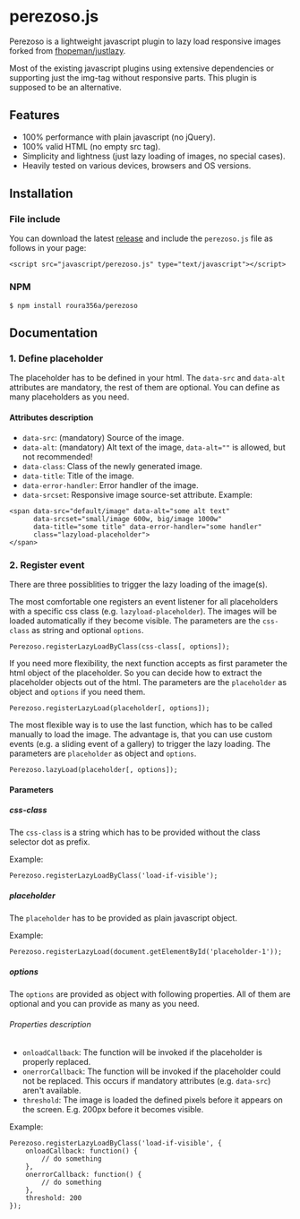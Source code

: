 # perezoso.js

Perezoso is a lightweight javascript plugin to lazy load responsive images forked from [fhopeman/justlazy](https://github.com/fhopeman/justlazy).

Most of the existing javascript plugins using extensive dependencies or supporting just the img-tag without responsive parts. This plugin is supposed to be an alternative.

## Features

- 100% performance with plain javascript (no jQuery).
- 100% valid HTML (no empty src tag).
- Simplicity and lightness (just lazy loading of images, no special cases).
- Heavily tested on various devices, browsers and OS versions.

## Installation

### File include
You can download the latest [release](https://github.com/roura356a/perezoso/releases) and include the `perezoso.js` file as follows in your page:
```
<script src="javascript/perezoso.js" type="text/javascript"></script>
```

### NPM
```
$ npm install roura356a/perezoso
```

## Documentation
### 1. Define placeholder

The placeholder has to be defined in your html. The `data-src` and `data-alt` attributes are mandatory, the rest of them are optional. You can define as many placeholders as you need.

#### Attributes description
- `data-src`: (mandatory) Source of the image.
- `data-alt`: (mandatory) Alt text of the image, `data-alt=""` is allowed, but not recommended!
- `data-class`: Class of the newly generated image.
- `data-title`: Title of the image.
- `data-error-handler`: Error handler of the image.
- `data-srcset`: Responsive image source-set attribute.
Example:
```
<span data-src="default/image" data-alt="some alt text"
      data-srcset="small/image 600w, big/image 1000w"
      data-title="some title" data-error-handler="some handler"
      class="lazyload-placeholder">
</span>
```

### 2. Register event
There are three possiblities to trigger the lazy loading of the image(s).

The most comfortable one registers an event listener for all placeholders with a specific css class (e.g. `lazyload-placeholder`). The images will be loaded automatically if they become visible. The parameters are the `css-class` as string and optional `options`.
```
Perezoso.registerLazyLoadByClass(css-class[, options]);
```

If you need more flexibility, the next function accepts as first parameter the html object of the placeholder. So you can decide how to extract the placeholder objects out of the html. The parameters are the `placeholder` as object and `options` if you need them.
```
Perezoso.registerLazyLoad(placeholder[, options]);
```

The most flexible way is to use the last function, which has to be called manually to load the image. The advantage is, that you can use custom events (e.g. a sliding event of a gallery) to trigger the lazy loading. The parameters are `placeholder` as object and `options`.
```
Perezoso.lazyLoad(placeholder[, options]);
```

#### Parameters
##### css-class
The `css-class` is a string which has to be provided without the class selector dot as prefix.

Example:
```
Perezoso.registerLazyLoadByClass('load-if-visible');
```

##### placeholder
The `placeholder` has to be provided as plain javascript object.

Example:
```
Perezoso.registerLazyLoad(document.getElementById('placeholder-1'));
```

##### options
The `options` are provided as object with following properties. All of them are optional and you can provide as many as you need.

###### Properties description
- `onloadCallback`: The function will be invoked if the placeholder is properly replaced.
- `onerrorCallback`: The function will be invoked if the placeholder could not be replaced. This occurs if mandatory attributes (e.g. `data-src`) aren't available.
- `threshold`: The image is loaded the defined pixels before it appears on the screen. E.g. 200px before it becomes visible.

Example:
```
Perezoso.registerLazyLoadByClass('load-if-visible', {
    onloadCallback: function() {
        // do something
    },
    onerrorCallback: function() {
        // do something
    },
    threshold: 200
});
```
